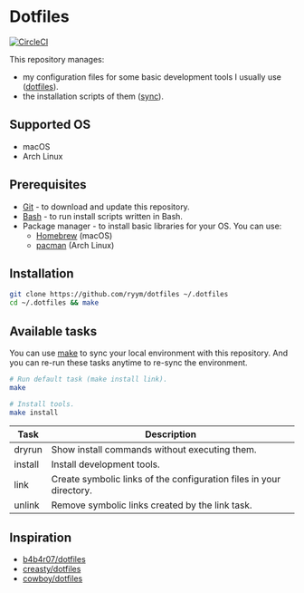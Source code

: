 # Dotfiles

[![CircleCI][circleci-badge]](https://circleci.com/gh/ryym/dotfiles)

[circleci-badge]: https://circleci.com/gh/ryym/dotfiles.svg?style=svg

This repository manages:

* my configuration files for some basic development tools I usually use ([dotfiles]).
* the installation scripts of them ([sync]).

[dotfiles]: dotfiles
[sync]: sync

## Supported OS

* macOS
* Arch Linux

## Prerequisites

* [Git] - to download and update this repository.
* [Bash] - to run install scripts written in Bash.
* Package manager - to install basic libraries for your OS. You can use:
    * [Homebrew][Homebrew] (macOS)
    * [pacman][pacman] (Arch Linux)

[Git]: https://git-scm.com/
[Bash]: https://www.gnu.org/software/bash/
[Homebrew]: http://brew.sh/
[pacman]: https://wiki.archlinux.org/title/pacman

## Installation

```sh
git clone https://github.com/ryym/dotfiles ~/.dotfiles
cd ~/.dotfiles && make
```

## Available tasks

You can use [make] to sync your local environment with this repository.
And you can re-run these tasks anytime to re-sync the environment.

[make]: https://www.gnu.org/software/make/

```sh
# Run default task (make install link).
make

# Install tools.
make install
```

| Task | Description |
| ---- | ----------- |
| dryrun | Show install commands without executing them. |
| install | Install development tools. |
| link | Create symbolic links of the configuration files in your directory. |
| unlink | Remove symbolic links created by the link task. |

## Inspiration

* [b4b4r07/dotfiles](https://github.com/b4b4r07/dotfiles)
* [creasty/dotfiles](https://github.com/creasty/dotfiles)
* [cowboy/dotfiles](https://github.com/cowboy/dotfiles)
